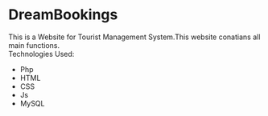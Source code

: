 # DreamBookings
This is a Website for Tourist Management System.This website conatians all main functions.<br>
Technologies Used:
<ul>
<li>Php</li>
<li>HTML</li>
<li>CSS</li>
<li>Js</li>
<li>MySQL</li>
</ul>

